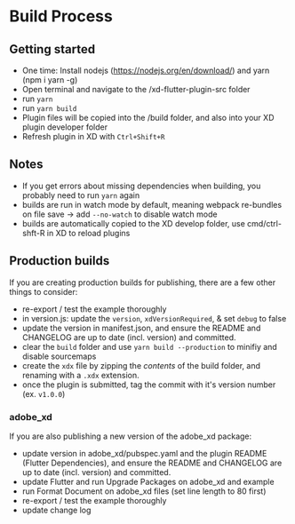 # Build Process

## Getting started
* One time: Install nodejs (https://nodejs.org/en/download/) and yarn (npm i yarn -g)
* Open terminal and navigate to the /xd-flutter-plugin-src folder
* run `yarn`
* run `yarn build` 
* Plugin files will be copied into the /build folder, and also into your XD plugin developer folder 
* Refresh plugin in XD with `Ctrl+Shift+R`

## Notes
* If you get errors about missing dependencies when building, you probably need to run `yarn` again
* builds are run in watch mode by default, meaning webpack re-bundles on file save
  -> add `--no-watch` to disable watch mode
* builds are automatically copied to the XD develop folder, use cmd/ctrl-shft-R in XD to reload plugins

## Production builds
If you are creating production builds for publishing, there are a few other things to consider:
* re-export / test the example thoroughly
* in version.js: update the `version`, `xdVersionRequired`, & set `debug` to false
* update the version in manifest.json, and ensure the README and CHANGELOG are up to date (incl. version) and committed.
* clear the `build` folder and use `yarn build --production` to minifiy and disable sourcemaps
* create the `xdx` file by zipping the _contents_ of the build folder, and renaming with a `.xdx` extension.
* once the plugin is submitted, tag the commit with it's version number (ex. `v1.0.0`)

### adobe_xd
If you are also publishing a new version of the adobe_xd package:
* update version in adobe_xd/pubspec.yaml and the plugin README (Flutter Dependencies), and ensure the README and CHANGELOG are up to date (incl. version) and committed.
* update Flutter and run Upgrade Packages on adobe_xd and example
* run Format Document on adobe_xd files (set line length to 80 first)
* re-export / test the example thoroughly
* update change log